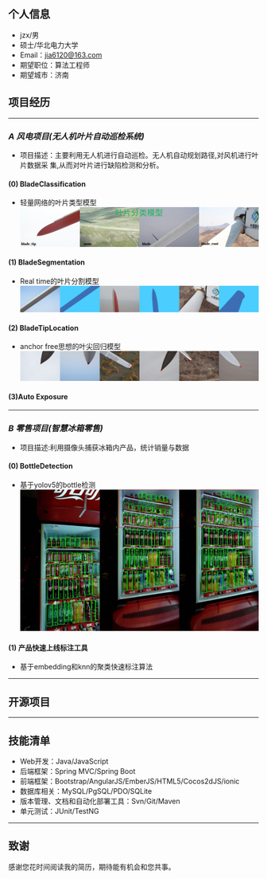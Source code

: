 ## 个人信息
- jzx/男 
- 硕士/华北电力大学
- Email：jia6120@163.com
- 期望职位：算法工程师
- 期望城市：济南   
## 项目经历 
---    
### *A 风电项目(无人机叶片自动巡检系统)*
- 项目描述：主要利用无人机进行自动巡检。无人机自动规划路径,对风机进行叶片数据采
集,从而对叶片进行缺陷检测和分析。
#### (0) BladeClassification
- 轻量网络的叶片类型模型
![avatar](./images/blade_classification.jpg)  
#### (1) BladeSegmentation
- Real time的叶片分割模型
![avatar](./images/blade_segmentation.png)
#### (2) BladeTipLocation
- anchor free思想的叶尖回归模型
![avatar](./images/blade_tip_location.png)

#### (3)Auto Exposure
---    

### *B 零售项目(智慧冰箱零售)*
- 项目描述:利用摄像头捕获冰箱内产品，统计销量与数据
#### (0) BottleDetection
- 基于yolov5的bottle检测
![avatar](./images/bottle_detection.png)  
#### (1) 产品快速上线标注工具
- 基于embedding和knn的聚类快速标注算法
---    

## 开源项目
---    

## 技能清单

- Web开发：Java/JavaScript
- 后端框架：Spring MVC/Spring Boot
- 前端框架：Bootstrap/AngularJS/EmberJS/HTML5/Cocos2dJS/ionic
- 数据库相关：MySQL/PgSQL/PDO/SQLite
- 版本管理、文档和自动化部署工具：Svn/Git/Maven
- 单元测试：JUnit/TestNG
      
---      
## 致谢
感谢您花时间阅读我的简历，期待能有机会和您共事。
